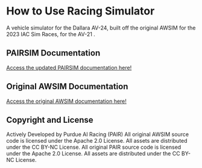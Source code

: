 # How to Use Racing Simulator

A vehicle simulator for the Dallara AV-24, built off the original AWSIM for the 2023 IAC Sim Races, for the AV-21 . 

## PAIRSIM Documentation
[Access the updated PAIRSIM documentation here!](https://github.itap.purdue.edu/Purdue-AI-Racing/on-vehicle/wiki/Running-PAIRSIM-with-on%E2%80%90vehicle)

## Original AWSIM Documentation
[Access the original AWSIM documentation here!](https://autonomalabs.github.io/AWSIM/)

## Copyright and License

Actively Developed by Purdue AI Racing (PAIR)
All original AWSIM source code is licensed under the Apache 2.0 License. All assets are distributed under the CC BY-NC License.
All original PAIR source code is licensed under the Apache 2.0 License. All assets are distributed under the CC BY-NC License.

